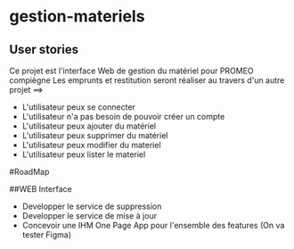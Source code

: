 # gestion-materiels

## User stories

Ce projet est l'interface Web de gestion du matériel pour PROMEO compiègne 
Les emprunts et restitution seront réaliser au travers d'un autre projet ==>

- L'utilisateur peux se connecter
- L'utilisateur n'a pas besoin de pouvoir créer un compte
- L'utilisateur peux ajouter du matériel
- L'utilisateur peux supprimer du matériel
- L'utilisateur peux modifier du materiel
- L'utilisateur peux lister le materiel


#RoadMap

##WEB Interface

- Developper le service de suppression
- Developper le service de mise à jour
- Concevoir une IHM One Page App pour l'ensemble des features (On va tester Figma)
